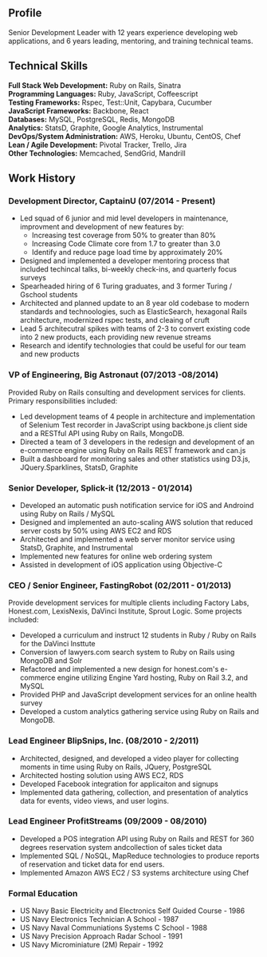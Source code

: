 ## Profile

Senior Development Leader with 12 years experience developing web applications, and 6 years leading, mentoring, and training technical teams.

## Technical Skills

**Full Stack Web Development:** Ruby on Rails, Sinatra<br />
**Programming Languages:** Ruby, JavaScript, Coffeescript<br />
**Testing Frameworks:** Rspec, Test::Unit, Capybara, Cucumber<br />
**JavaScript Frameworks:** Backbone, React<br />
**Databases:** MySQL, PostgreSQL, Redis, MongoDB<br />
**Analytics:** StatsD, Graphite, Google Analytics, Instrumental<br />
**DevOps/System Administration:** AWS, Heroku, Ubuntu, CentOS, Chef<br />
**Lean / Agile Development:** Pivotal Tracker, Trello, Jira<br />
**Other Technologies:** Memcached, SendGrid, Mandrill<br />


## Work History

### Development Director, CaptainU (07/2014 - Present)

- Led squad of 6 junior and mid level developers in maintenance, improvment and development of new features by:
    - Increasing test coverage from 50% to greater than 80%
    - Increasing Code Climate core from 1.7 to greater than 3.0
    - Identify and reduce page load time by approximately 20%
- Designed and implemented a developer mentoring process that included techincal talks, bi-weekly check-ins, and quarterly focus surveys
- Spearheaded hiring of 6 Turing graduates, and 3 former Turing / Gschool students
- Architected and planned update to an 8 year old codebase to modern standards and technoologies, such as ElasticSearch, hexagonal Rails architecture, modernized rspec tests, and cleaing of cruft
- Lead 5 architecutral spikes with teams of 2-3 to convert existing code into 2 new products, each providing new revenue streams
- Research and identify technologies that could be useful for our team and new products

### VP of Engineering, Big Astronaut (07/2013 -08/2014)

Provided Ruby on Rails consulting and development services for clients. Primary responsibilities included:

- Led development teams of 4 people in architecture and implementation of Selenium Test recorder in JavaScript using backbone.js client side and a RESTful API using Ruby on Rails, MongoDB.
- Directed a team of 3 developers in the redesign and development of an e-commerce engine using  Ruby on Rails REST framework and can.js
- Built a dashboard for monitoring sales and other statistics using D3.js, JQuery.Sparklines, StatsD, Graphite


### Senior Developer, Splick-it (12/2013 - 01/2014)

- Developed an automatic push notification service for iOS and Androind using Ruby on Rails / MySQL
- Designed and implemented an auto-scaling AWS solution that reduced server costs by 50% using AWS EC2 and RDS
- Architected and implemented a web server monitor service using StatsD, Graphite, and Instrumental
- Implemented new features for online web ordering system
- Assisted in development of iOS application using Objective-C


### CEO / Senior Engineer, FastingRobot (02/2011 - 01/2013)

Provide development services for multiple clients including Factory Labs, Honest.com, LexisNexis, DaVinci Institute, Sprout Logic. Some projects included:

- Developed a curriculum and instruct 12 students in Ruby / Ruby on Rails for the DaVinci Insttute
- Conversion of lawyers.com search system to Ruby on Rails using MongoDB and Solr
- Refactored and implemented a new design for honest.com's e-commerce engine utilizing Engine Yard hosting, Ruby on Rail 3.2, and MySQL
- Provided PHP and JavaScript development services for an online health survey
- Developed a custom analytics gathering service using Ruby on Rails and MongoDB.

### Lead Engineer BlipSnips, Inc. (08/2010 - 2/2011)

- Architected, designed, and developed a video player for collecting moments in time using Ruby on Rails, JQuery, PostgreSQL
- Architected hosting solution using AWS EC2, RDS
- Developed Facebook integration for applicaiton and signups
- Implemented data gathering, collection, and presentation of analytics data for events, video views, and user logins.

### Lead Engineer ProfitStreams (09/2009 - 08/2010)

- Developed a POS integration API using Ruby on Rails and REST for 360 degrees reservation system andcollection of sales ticket data
- Implemented SQL / NoSQL, MapReduce technologies to produce reports of reservation and ticket data for end users.
- Implemented Amazon AWS EC2 / S3 systems architecture using Chef

### Formal Education

- US Navy Basic Electricity and Electronics Self Guided Course - 1986
- US Navy Electronics Technician A School - 1987
- US Navy Naval Communiations Systems C School - 1988
- US Navy Precision Approach Radar School - 1991
- US Navy Microminiature (2M) Repair - 1992
